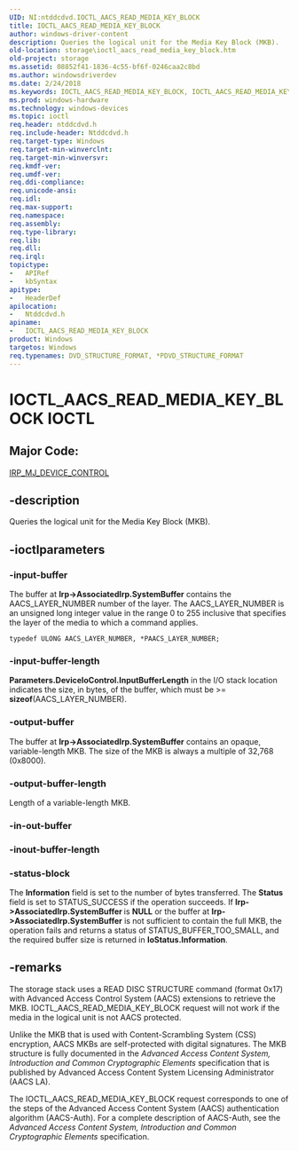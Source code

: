```yaml
---
UID: NI:ntddcdvd.IOCTL_AACS_READ_MEDIA_KEY_BLOCK
title: IOCTL_AACS_READ_MEDIA_KEY_BLOCK
author: windows-driver-content
description: Queries the logical unit for the Media Key Block (MKB).
old-location: storage\ioctl_aacs_read_media_key_block.htm
old-project: storage
ms.assetid: 08852f41-1836-4c55-bf6f-0246caa2c8bd
ms.author: windowsdriverdev
ms.date: 2/24/2018
ms.keywords: IOCTL_AACS_READ_MEDIA_KEY_BLOCK, IOCTL_AACS_READ_MEDIA_KEY_BLOCK control code [Storage Devices], k307_0e90884e-4c78-4fd5-b30c-eed14d73ba5e.xml, ntddcdvd/IOCTL_AACS_READ_MEDIA_KEY_BLOCK, storage.ioctl_aacs_read_media_key_block
ms.prod: windows-hardware
ms.technology: windows-devices
ms.topic: ioctl
req.header: ntddcdvd.h
req.include-header: Ntddcdvd.h
req.target-type: Windows
req.target-min-winverclnt: 
req.target-min-winversvr: 
req.kmdf-ver: 
req.umdf-ver: 
req.ddi-compliance: 
req.unicode-ansi: 
req.idl: 
req.max-support: 
req.namespace: 
req.assembly: 
req.type-library: 
req.lib: 
req.dll: 
req.irql: 
topictype:
-	APIRef
-	kbSyntax
apitype:
-	HeaderDef
apilocation:
-	Ntddcdvd.h
apiname:
-	IOCTL_AACS_READ_MEDIA_KEY_BLOCK
product: Windows
targetos: Windows
req.typenames: DVD_STRUCTURE_FORMAT, *PDVD_STRUCTURE_FORMAT
---
```


# IOCTL_AACS_READ_MEDIA_KEY_BLOCK IOCTL


##  Major Code: 


[IRP_MJ_DEVICE_CONTROL](https://docs.microsoft.com/en-us/windows-hardware/drivers/kernel/irp-mj-device-control)

## -description


Queries the logical unit for the Media Key Block (MKB).


## -ioctlparameters




### -input-buffer

The buffer at <b>Irp-&gt;AssociatedIrp.SystemBuffer</b> contains the AACS_LAYER_NUMBER number of the layer. The AACS_LAYER_NUMBER is an unsigned long integer value in the range 0 to 255 inclusive that specifies the layer of the media to which a command applies.

<code>typedef ULONG AACS_LAYER_NUMBER, *PAACS_LAYER_NUMBER;
</code>


### -input-buffer-length

<b>Parameters.DeviceIoControl.InputBufferLength</b> in the I/O stack location indicates the size, in bytes, of the buffer, which must be &gt;= <b>sizeof</b>(AACS_LAYER_NUMBER). 


### -output-buffer

The buffer at <b>Irp-&gt;AssociatedIrp.SystemBuffer</b> contains an opaque, variable-length MKB. The size of the MKB is always a multiple of 32,768 (0x8000). 


### -output-buffer-length

Length of a variable-length MKB.


### -in-out-buffer



<text></text>




### -inout-buffer-length



<text></text>




### -status-block

The <b>Information</b> field is set to the number of bytes transferred. The <b>Status</b> field is set to STATUS_SUCCESS if the operation succeeds. If <b>Irp-&gt;AssociatedIrp.SystemBuffer </b>is <b>NULL</b> or the buffer at <b>Irp-&gt;AssociatedIrp.SystemBuffer</b> is not sufficient to contain the full MKB, the operation fails and returns a status of STATUS_BUFFER_TOO_SMALL, and the required buffer size is returned in <b>IoStatus.Information</b>.


## -remarks



The storage stack uses a READ DISC STRUCTURE command (format 0x17) with Advanced Access Control System (AACS) extensions to retrieve the MKB. IOCTL_AACS_READ_MEDIA_KEY_BLOCK request will not work if the media in the logical unit is not AACS protected. 

Unlike the MKB that is used with Content-Scrambling System (CSS) encryption, AACS MKBs are self-protected with digital signatures. The MKB structure is fully documented in the <i>Advanced Access Content System, Introduction and Common Cryptographic Elements</i> specification that is published by Advanced Access Content System Licensing Administrator (AACS LA).

The IOCTL_AACS_READ_MEDIA_KEY_BLOCK request corresponds to one of the steps of the Advanced Access Content System (AACS) authentication algorithm (AACS-Auth). For a complete description of AACS-Auth, see the <i>Advanced Access Content System, Introduction and Common Cryptographic Elements</i> specification.



